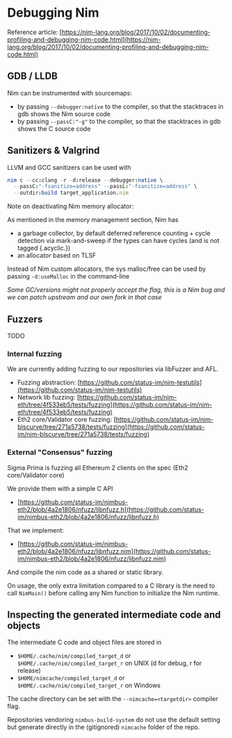 # Debugging Nim

Reference article: [https://nim-lang.org/blog/2017/10/02/documenting-profiling-and-debugging-nim-code.html](https://nim-lang.org/blog/2017/10/02/documenting-profiling-and-debugging-nim-code.html)

## GDB / LLDB

Nim can be instrumented with sourcemaps:
- by passing `--debugger:native` to the compiler, so that the stacktraces in gdb shows the Nim source code
- by passing `--passC:"-g"` to the compiler, so that the stacktraces in gdb shows the C source code

## Sanitizers & Valgrind

LLVM and GCC sanitizers can be used with

```Nim
nim c --cc:clang -r -d:release --debugger:native \
  --passC:"-fsanitize=address" --passL:"-fsanitize=address" \
  --outdir:build target_application.nim
```

Note on deactivating Nim memory allocator:

As mentioned in the memory management section, Nim has
- a garbage collector, by default deferred reference counting + cycle detection via mark-and-sweep if the types can have cycles (and is not tagged {.acyclic.})
- an allocator based on TLSF

Instead of Nim custom allocators, the sys malloc/free can be used by passing
`-d:useMalloc` in the command-line

_Some GC/versions might not properly accept the flag, this is a Nim bug and we can patch upstream and our own fork in that case_

## Fuzzers

TODO

### Internal fuzzing

We are currently adding fuzzing to our repositories via libFuzzer and AFL.

- Fuzzing abstraction: [https://github.com/status-im/nim-testutils](https://github.com/status-im/nim-testutils)
- Network lib fuzzing: [https://github.com/status-im/nim-eth/tree/4f533eb5/tests/fuzzing](https://github.com/status-im/nim-eth/tree/4f533eb5/tests/fuzzing)
- Eth2 core/Validator core fuzzing: [https://github.com/status-im/nim-blscurve/tree/271a5738/tests/fuzzing](https://github.com/status-im/nim-blscurve/tree/271a5738/tests/fuzzing)

### External "Consensus" fuzzing

Sigma Prima is fuzzing all Ethereum 2 clients on the spec (Eth2 core/Validator core)

We provide them with a simple C API
- [https://github.com/status-im/nimbus-eth2/blob/4a2e1806/nfuzz/libnfuzz.h](https://github.com/status-im/nimbus-eth2/blob/4a2e1806/nfuzz/libnfuzz.h)

That we implement:
- [https://github.com/status-im/nimbus-eth2/blob/4a2e1806/nfuzz/libnfuzz.nim](https://github.com/status-im/nimbus-eth2/blob/4a2e1806/nfuzz/libnfuzz.nim)

And compile the nim code as a shared or static library.

On usage, the only extra limitation compared to a C library is the need to call `NimMain()` before calling any Nim function to initialize the Nim runtime.

## Inspecting the generated intermediate code and objects

The intermediate C code and object files are stored in
- `$HOME/.cache/nim/compiled_target_d` or `$HOME/.cache/nim/compiled_target_r` on UNIX (d for debug, r for release)
- `$HOME/nimcache/compiled_target_d` or `$HOME/.cache/nim/compiled_target_r` on Windows

The cache directory can be set with the `--nimcache=<targetdir>` compiler flag.

Repositories vendoring `nimbus-build-system` do not use the default setting
but generate directly in the (gitignored) `nimcache` folder of the repo.

